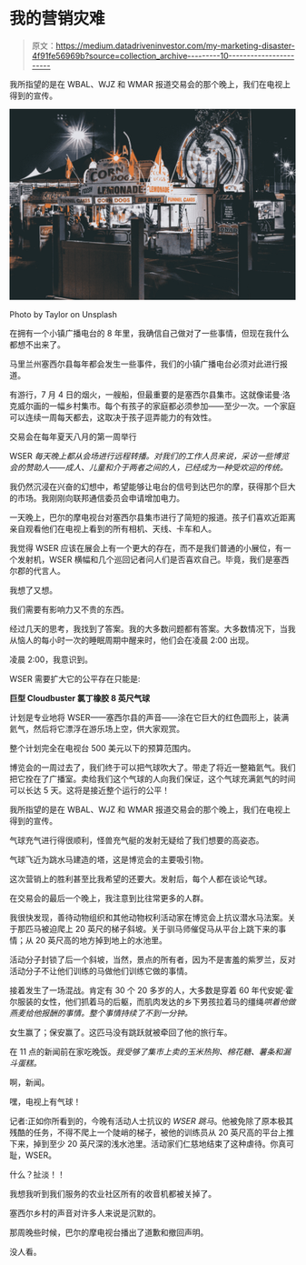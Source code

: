 # 我的营销灾难

> 原文：<https://medium.datadriveninvestor.com/my-marketing-disaster-4f91fe56969b?source=collection_archive---------10----------------------->

我所指望的是在 WBAL、WJZ 和 WMAR 报道交易会的那个晚上，我们在电视上得到的宣传。

![](img/92975d38d908134f131bb2b646ab26e8.png)

Photo by Taylor on Unsplash

在拥有一个小镇广播电台的 8 年里，我确信自己做对了一些事情，但现在我什么都想不出来了。

马里兰州塞西尔县每年都会发生一些事件，我们的小镇广播电台必须对此进行报道。

有游行，7 月 4 日的烟火，一艘船，但最重要的是塞西尔县集市。这就像诺曼·洛克威尔画的一幅乡村集市。每个有孩子的家庭都必须参加——至少一次。一个家庭可以连续一周每天都去，这取决于孩子逗弄能力的有效性。

交易会在每年夏天八月的第一周举行

WSER *每天晚上都从会场进行远程转播。对我们的工作人员来说，采访一些博览会的赞助人——成人、儿童和介于两者之间的人，已经成为一种受欢迎的传统。*

我仍然沉浸在兴奋的幻想中，希望能够让电台的信号到达巴尔的摩，获得那个巨大的市场。我刚刚向联邦通信委员会申请增加电力。

一天晚上，巴尔的摩电视台对塞西尔县集市进行了简短的报道。孩子们喜欢近距离亲自观看他们在电视上看到的所有相机、天线、卡车和人。

我觉得 WSER 应该在展会上有一个更大的存在，而不是我们普通的小展位，有一个发射机，WSER 横幅和几个巡回记者问人们是否喜欢自己。毕竟，我们是塞西尔郡的代言人。

我想了又想。

我们需要有影响力又不贵的东西。

经过几天的思考，我找到了答案。我的大多数问题都有答案。大多数情况下，当我从恼人的每小时一次的睡眠周期中醒来时，他们会在凌晨 2:00 出现。

凌晨 2:00，我意识到。

WSER 需要扩大它的公平存在只能是:

**巨型 Cloudbuster 氯丁橡胶 8 英尺气球**

计划是专业地将 WSER——塞西尔县的声音——涂在它巨大的红色圆形上，装满氦气，然后将它漂浮在游乐场上空，供大家观赏。

整个计划完全在电视台 500 美元以下的预算范围内。

博览会的一周过去了，我们终于可以把气球吹大了。带走了将近一整箱氦气。我们把它拴在了广播室。卖给我们这个气球的人向我们保证，这个气球充满氦气的时间可以长达 5 天。这将是接近整个运行的公平！

我所指望的是在 WBAL、WJZ 和 WMAR 报道交易会的那个晚上，我们在电视上得到的宣传。

气球充气进行得很顺利，怪兽充气艇的发射无疑给了我们想要的高姿态。

气球飞近为跳水马建造的塔，这是博览会的主要吸引物。

这次营销上的胜利甚至比我希望的还要大。发射后，每个人都在谈论气球。

在交易会的最后一个晚上，我注意到比往常更多的人群。

我很快发现，善待动物组织和其他动物权利活动家在博览会上抗议潜水马法案。关于那匹马被迫爬上 20 英尺的梯子斜坡。关于驯马师催促马从平台上跳下来的事情；从 20 英尺高的地方掉到地上的水池里。

活动分子封锁了后一个斜坡，当然，景点的所有者，因为不是害羞的紫罗兰，反对活动分子不让他们训练的马做他们训练它做的事情。

接着发生了一场混战。肯定有 30 个 20 多岁的人，大多数是穿着 60 年代安妮·霍尔服装的女性，他们抓着马的后躯，而肌肉发达的乡下男孩拉着马的缰绳*哄着他做燕麦给他报酬的事情。整个事情持续了不到一分钟。*

女生赢了；保安赢了。这匹马没有跳跃就被牵回了他的旅行车。

在 11 点的新闻前在家吃晚饭。*我受够了集市上卖的玉米热狗、棉花糖、薯条和漏斗蛋糕。*

啊，新闻。

嘿，电视上有气球！

记者:正如你所看到的，今晚有活动人士抗议的 *WSER 跳马*。他被免除了原本极其残酷的任务，不得不爬上一个陡峭的梯子，被他的训练员从 20 英尺高的平台上推下来，掉到至少 20 英尺深的浅水池里。活动家们仁慈地结束了这种虐待。你真可耻，WSER。

什么？扯淡！！

我想我听到我们服务的农业社区所有的收音机都被关掉了。

塞西尔乡村的声音对许多人来说是沉默的。

那周晚些时候，巴尔的摩电视台播出了道歉和撤回声明。

没人看。